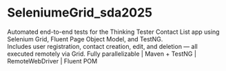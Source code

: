 # SeleniumeGrid_sda2025


Automated end-to-end tests for the Thinking Tester Contact List app using Selenium Grid, Fluent Page Object Model, and TestNG.  
Includes user registration, contact creation, edit, and deletion — all executed remotely via Grid.
Fully parallelizable | Maven + TestNG | RemoteWebDriver | Fluent POM
